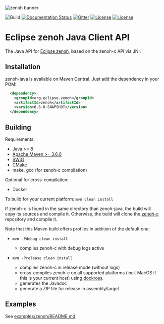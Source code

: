 ![zenoh banner](./zenoh-dragon.png)

![Build](https://github.com/eclipse-zenoh/zenoh-java/workflows/Build%20(for%20all%20supported%20platform)/badge.svg)
[![Documentation Status](https://readthedocs.org/projects/zenoh-java/badge/?version=latest)](https://zenoh-java.readthedocs.io/en/latest/?badge=latest)
[![Gitter](https://badges.gitter.im/atolab/zenoh.svg)](https://gitter.im/atolab/zenoh?utm_source=badge&utm_medium=badge&utm_campaign=pr-badge)
[![License](https://img.shields.io/badge/License-EPL%202.0-blue)](https://choosealicense.com/licenses/epl-2.0/)
[![License](https://img.shields.io/badge/License-Apache%202.0-blue.svg)](https://opensource.org/licenses/Apache-2.0)

# Eclipse zenoh Java Client API

The Java API for [Eclipse zenoh](https://zenoh.io), based on the zenoh-c API via JNI.

## Installation

zenoh-java is available on Maven Central.
Just add the dependency in your POM:
```xml
  <dependency>
    <groupId>org.eclipse.zenoh</groupId>
    <artifactId>zenoh</artifactId>
    <version>0.5.0-SNAPSHOT</version>
  </dependency>
```

## Building
Requirements:

 - [Java >= 8](http://openjdk.java.net)
 - [Apache Maven >= 3.6.0](https://maven.apache.org/download.cgi)
 - [SWIG](http://swig.org)
 - [CMake](https://cmake.org)
 - make, gcc (for zenoh-c compilation)

Optional for cross-compilation:
 - Docker

To build for your current platform:
```mvn clean install```

If zenoh-c is found in the same directory than zenoh-java, the build will copy its sources and compile it.
Otherwise, the build will clone the [zenoh-c](https://github.com/eclipse-zenoh/zenoh-c) repository and compile it.

Note that this Maven build offers profiles in addition of the default one:

 - ```mvn -Pdebug clean install```

    - compiles zenoh-c with debug logs active

 - ```mvn -Prelease clean install```

   - compiles zenoh-c in release mode (without logs)
   - cross-compiles zenoh-c on all supported platforms (incl. MacOS if this is your current host) using [dockross](https://github.com/dockcross/dockcross).
   - generates the Javadoc
   - generate a ZIP file for release in assembly/target


## Examples
See [examples/zenoh/README.md](examples/zenoh/)
